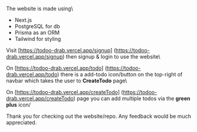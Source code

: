 The website is made using\
- Next.js 
- PostgreSQL for db
- Prisma as an ORM
- Tailwind for styling

Visit [https://todoo-drab.vercel.app/signup] (https://todoo-drab.vercel.app/signup) then signup & login to use the website\

On [https://todoo-drab.vercel.app/todo] (https://todoo-drab.vercel.app/todo) there is a add-todo icon/button on the top-right of navbar which takes the user to **CreateTodo** page\

On [https://todoo-drab.vercel.app/createTodo] (https://todoo-drab.vercel.app/createTodo) page you can add multiple todos via the **green plus** icon/

Thank you for checking out the website/repo. Any feedback would be much appreciated.